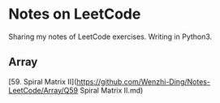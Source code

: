 # Notes on LeetCode

Sharing my notes of LeetCode exercises. Writing in Python3.

## Array
[59. Spiral Matrix II](https://github.com/Wenzhi-Ding/Notes-LeetCode/Array/Q59 Spiral Matrix II.md)
